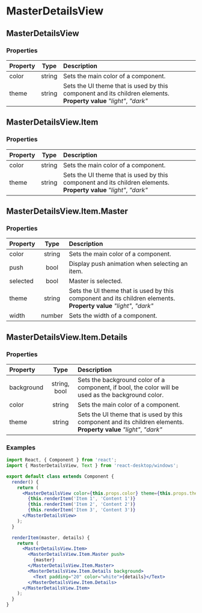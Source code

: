 # MasterDetailsView

## MasterDetailsView

### Properties

Property            | Type   | Description
:------------------ | :-----:| :----------
color               | string | Sets the main color of a component.
theme               | string | Sets the UI theme that is used by this component and its children elements.<br/>__Property value__ _"light"_, _"dark"_

## MasterDetailsView.Item

### Properties

Property            | Type   | Description
:------------------ | :-----:| :----------
color               | string | Sets the main color of a component.
theme               | string | Sets the UI theme that is used by this component and its children elements.<br/>__Property value__ _"light"_, _"dark"_

## MasterDetailsView.Item.Master

### Properties

Property            | Type   | Description
:------------------ | :-----:| :----------
color               | string | Sets the main color of a component.
push                | bool   | Display push animation when selecting an item.
selected            | bool   | Master is selected.
theme               | string | Sets the UI theme that is used by this component and its children elements.<br/>__Property value__ _"light"_, _"dark"_
width               | number | Sets the width of a component.

## MasterDetailsView.Item.Details

### Properties

Property            | Type         | Description
:------------------ | :-----------:| :----------
background          | string, bool | Sets the background color of a component, if bool, the color will be used as the background color.
color               | string       | Sets the main color of a component.
theme               | string       | Sets the UI theme that is used by this component and its children elements.<br/>__Property value__ _"light"_, _"dark"_

### Examples

```jsx
import React, { Component } from 'react';
import { MasterDetailsView, Text } from 'react-desktop/windows';

export default class extends Component {
  render() {
    return (
      <MasterDetailsView color={this.props.color} theme={this.props.theme}>
        {this.renderItem('Item 1', 'Content 1')}
        {this.renderItem('Item 2', 'Content 2')}
        {this.renderItem('Item 3', 'Content 3')}
      </MasterDetailsView>
    );
  }

  renderItem(master, details) {
    return (
      <MasterDetailsView.Item>
        <MasterDetailsView.Item.Master push>
          {master}
        </MasterDetailsView.Item.Master>
        <MasterDetailsView.Item.Details background>
          <Text padding="20" color="white">{details}</Text>
        </MasterDetailsView.Item.Details>
      </MasterDetailsView.Item>
    );
  }
}
```
